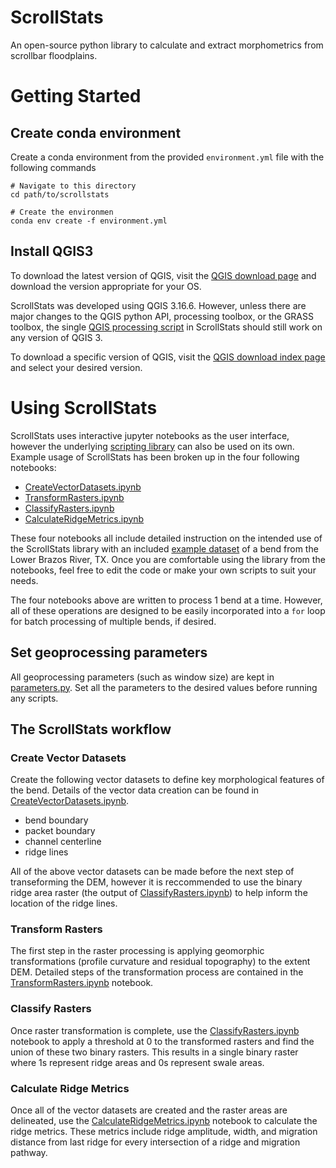 # ScrollStats

An open-source python library to calculate and extract morphometrics from scrollbar floodplains.


# Getting Started

## Create conda environment
Create a conda environment from the provided `environment.yml` file with the following commands
```shell
# Navigate to this directory
cd path/to/scrollstats

# Create the environmen
conda env create -f environment.yml
```


## Install QGIS3
To download the latest version of QGIS, visit the [QGIS download page](https://www.qgis.org/en/site/forusers/download.html) and download the version appropriate for your OS. 

ScrollStats was developed using QGIS 3.16.6. However, unless there are major changes to the QGIS python API, processing toolbox, or the GRASS toolbox, the single [QGIS processing script](scrollstats/delineation/profileCurvature_QGIS.py) in ScrollStats should still work on any version of QGIS 3.

To download a specific version of QGIS, visit the [QGIS download index page](https://download.qgis.org/downloads/) and select your desired version.   


# Using ScrollStats
ScrollStats uses interactive jupyter notebooks as the user interface, however the underlying [scripting library](scrollstats) can also be used on its own. Example usage of ScrollStats has been broken up in the four following notebooks:
- [CreateVectorDatasets.ipynb](CreateVectorDatasets.ipynb)
- [TransformRasters.ipynb](TransformRasters.ipynb)
- [ClassifyRasters.ipynb](ClassifyRasters.ipynb)
- [CalculateRidgeMetrics.ipynb](CalculateRidgeMetrics.ipynb)

These four notebooks all include detailed instruction on the intended use of the ScrollStats library with an included [example dataset](example_data) of a bend from the Lower Brazos River, TX. Once you are comfortable using the library from the notebooks, feel free to edit the code or make your own scripts to suit your needs. 

The four notebooks above are written to process 1 bend at a time. However, all of these operations are designed to be easily incorporated into a `for` loop for batch processing of multiple bends, if desired.


## Set geoprocessing parameters
All geoprocessing parameters (such as window size) are kept in [parameters.py](parameters.py). Set all the parameters to the desired values before running any scripts. 


## The ScrollStats workflow

### Create Vector Datasets
Create the following vector datasets to define key morphological features of the bend. Details of the vector data creation can be found in [CreateVectorDatasets.ipynb](CreateVectorDatasets.ipynb).

- bend boundary
- packet boundary
- channel centerline
- ridge lines

All of the above vector datasets can be made before the next step of transeforming the DEM, however it is reccommended to use the binary ridge area raster (the output of [ClassifyRasters.ipynb](ClassifyRasters.ipynb)) to help inform the location of the ridge lines.

### Transform Rasters
The first step in the raster processing is applying geomorphic transformations (profile curvature and residual topography) to the extent DEM. Detailed steps of the transformation process are contained in the [TransformRasters.ipynb](TransformRasters.ipynb) notebook.

### Classify Rasters
Once raster transformation is complete, use the [ClassifyRasters.ipynb](ClassifyRasters.ipynb) notebook to apply a threshold at 0 to the transformed rasters and find the union of these two binary rasters. This results in a single binary raster where 1s represent ridge areas and 0s represent swale areas.

### Calculate Ridge Metrics
Once all of the vector datasets are created and the raster areas are delineated, use the [CalculateRidgeMetrics.ipynb](CalculateRidgeMetrics.ipynb) notebook to calculate the ridge metrics. These metrics include ridge amplitude, width, and migration distance from last ridge for every intersection of a ridge and migration pathway. 